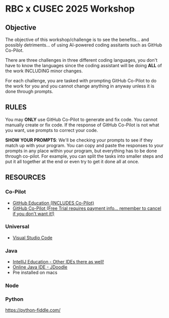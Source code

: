 # RBC x CUSEC 2025 Workshop

## Objective

The objective of this workshop/challenge is to see the benefits... and possibly detriments... of using AI-powered coding assitants such as GitHub Co-Pilot. 

There are three challenges in three different coding languages, you don't have to know the languages since the coding assistant will be doing **ALL** of the work INCLUDING minor changes. 

For each challenge, you are tasked with prompting GitHub Co-Pilot to do the work for you and you cannot change anything in anyway unless it is done through prompts.

## RULES

You may **ONLY** use GitHub Co-Pilot to generate and fix code. You cannot manually create or fix code. If the response of GitHub Co-Pilot is not what you want, use prompts to correct your code.

**SHOW YOUR PROMPTS**: We'll be checking your prompts to see if they match up with your program. You can copy and paste the responses to your prompts in any place within your program, but everything has to be done through co-pilot. For example, you can split the tasks into smaller steps and put it all together at the end or even try to get it done all at once.

## RESOURCES

### Co-Pilot
- [GitHub Education (INCLUDES Co-Pilot)](https://github.com/education/students)
- [GitHub Co-Pilot (Free Trial requires payment info... remember to cancel if you don't want it!)](https://github.com/features/copilot)

### Universal
- [Visual Studio Code](https://code.visualstudio.com/)

### Java
- [IntelliJ Education - Other IDEs there as well!](https://www.jetbrains.com/community/education/#students/)
- [Online Java IDE - JDoodle](https://www.jdoodle.com/online-java-compiler-ide)
- Pre installed on macs

### Node

### Python

https://python-fiddle.com/
